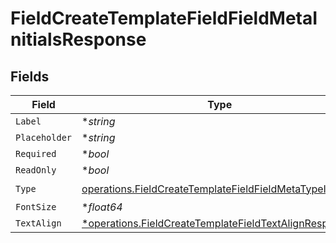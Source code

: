 # FieldCreateTemplateFieldFieldMetaInitialsResponse


## Fields

| Field                                                                                                                                | Type                                                                                                                                 | Required                                                                                                                             | Description                                                                                                                          |
| ------------------------------------------------------------------------------------------------------------------------------------ | ------------------------------------------------------------------------------------------------------------------------------------ | ------------------------------------------------------------------------------------------------------------------------------------ | ------------------------------------------------------------------------------------------------------------------------------------ |
| `Label`                                                                                                                              | **string*                                                                                                                            | :heavy_minus_sign:                                                                                                                   | N/A                                                                                                                                  |
| `Placeholder`                                                                                                                        | **string*                                                                                                                            | :heavy_minus_sign:                                                                                                                   | N/A                                                                                                                                  |
| `Required`                                                                                                                           | **bool*                                                                                                                              | :heavy_minus_sign:                                                                                                                   | N/A                                                                                                                                  |
| `ReadOnly`                                                                                                                           | **bool*                                                                                                                              | :heavy_minus_sign:                                                                                                                   | N/A                                                                                                                                  |
| `Type`                                                                                                                               | [operations.FieldCreateTemplateFieldFieldMetaTypeInitials](../../models/operations/fieldcreatetemplatefieldfieldmetatypeinitials.md) | :heavy_check_mark:                                                                                                                   | N/A                                                                                                                                  |
| `FontSize`                                                                                                                           | **float64*                                                                                                                           | :heavy_minus_sign:                                                                                                                   | N/A                                                                                                                                  |
| `TextAlign`                                                                                                                          | [*operations.FieldCreateTemplateFieldTextAlignResponse1](../../models/operations/fieldcreatetemplatefieldtextalignresponse1.md)      | :heavy_minus_sign:                                                                                                                   | N/A                                                                                                                                  |